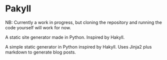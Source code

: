 # Pakyll
NB: Currently a work in progress, but cloning the repository and running the code yourself will work for now. 

A static site generator made in Python. Inspired by Hakyll.

A simple static generator in Python inspired by Hakyll. Uses Jinja2 plus markdown to generate blog posts. 
